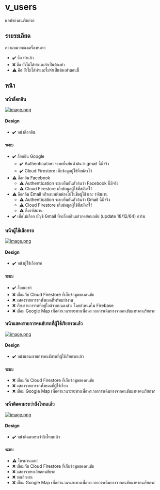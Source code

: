 # v_users

เเอปของคนเรียกรถ

## รายระเอียด

ความหมายของเครื่องหมาย

- :heavy_check_mark: คือ ทำเเล้ว
- :x: คือ ยังไม่ได้ทำเเละจำเป็นต้องทำ
- :warning: คือ ยังไม่ได้ทำและไม่จำเป็นต้องทำตอนนี้

## หน้า

### หน้าล็อกอิน

[![image.png](https://i.postimg.cc/xCGTbr8Q/image.png)](https://postimg.cc/zbB19cT2)

#### Design

- :heavy_check_mark: หน้าล็อกอิน

#### ระบบ

- :heavy_check_mark: ล็อกอิน Google
  - :heavy_check_mark: Authentication ระบบยืนยันตัวต้นว่า gmail นี้มีจริง
  - :heavy_check_mark: Cloud Firestore เก็บข้อมูลผู้ใช้ที่สมัครไว้
- :warning: ล็อกอิน Facebook
  - :warning: Authentication ระบบยืนยันตัวต้นว่า Facebook นี้มีจริง
  - :warning: Cloud Firestore เก็บข้อมูลผู้ใช้ที่สมัครไว้
- :warning: ล็อกอิน Email หรือเเบบพิมพ์ลงไปในชื่อผู้ใช้ และ รหัสผ่าน
  - :warning: Authentication ระบบยืนยันตัวต้นว่า Gmail นี้มีจริง
  - :warning: Cloud Firestore เก็บข้อมูลผู้ใช้ที่สมัครไว้
  - :warning: ลืมรหัสผ่าน
- :heavy_check_mark: เมื่อไม่เลือก บัญชี Gmail ที่จะล็อกอินแล้วกดย้อนกลับ (update 18/12/64) อาร์ม

### หน้าผู้ใช้เลือกรถ

[![image.png](https://i.postimg.cc/vmtRd5mY/image.png)](https://postimg.cc/zLv2CbW6)

#### Design

- :heavy_check_mark: หน้าผู้ใช้เลือกรถ

#### ระบบ

- :heavy_check_mark: ล็อกเอาท์
- :x: เชื่อมกับ Cloud Firestore ที่เก็บข้อมูลของคนขับ
- :x: แสดงรายการรถทั้งหมดที่พร้อมทำงาน
- :x: เรียงรายการรถที่อยู่ใกล้จากบนลงล่าง โดยกำหนดใน Firebase
- :x: เชื่อม Google Map เพี่อคำนวนระยะทางเพื่อหาเวลาการเดินทางจากคนขับมาหาคนเรียกรถ

### หน้าแสดงรายการคนขับรถที่ผู้ใช้เรียกรถเเล้ว

[![image.png](https://i.postimg.cc/Xvr8fCZj/image.png)](https://postimg.cc/NywmYL7S)

#### Design

- :heavy_check_mark: หน้าแสดงรายการคนขับรถที่ผู้ใช้เรียกรถเเล้ว

#### ระบบ

- :x: เชื่อมกับ Cloud Firestore ที่เก็บข้อมูลของคนขับ
- :x: แสดงรายการรถทั้งหมดที่ผู้ใช้เรียก
- :x: เชื่อม Google Map เพี่อคำนวนระยะทางเพื่อหาเวลาการเดินทางจากคนขับมาหาคนเรียกรถ

### หน้าติดตามรถว่าถึงไหนเเล้ว

[![image.png](https://i.postimg.cc/fRLFPk3F/image.png)](https://postimg.cc/dLb4ksjm)

#### Design

- :heavy_check_mark: หน้าติดตามรถว่าถึงไหนเเล้ว

#### ระบบ

- :warning: โทรผ่านเเอป
- :x: เชื่อมกับ Cloud Firestore ที่เก็บข้อมูลของคนขับ
- :x: แสดงรายระเอียดคนขับรถ
- :x: ยกเลิกงาน
- :x: เชื่อม Google Map เพี่อคำนวนระยะทางเพื่อหาเวลาการเดินทางจากคนขับมาหาคนเรียกรถ